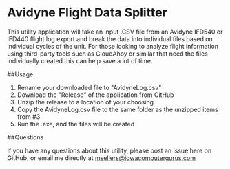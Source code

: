 # Avidyne Flight Data Splitter

This utility application will take an input .CSV file from an Avidyne IFD540 or IFD440 flight log export and break the data into individual files based on individual cycles of the unit.  For those looking to analyze flight information using third-party tools such as CloudAhoy or similar that need the files individually created this can help save a lot of time.

##Usage 

1. Rename your downloaded file to "AvidyneLog.csv"
2. Download the "Release" of the application from GitHub
3. Unzip the release to a location of your choosing
4. Copy the AvidyneLog.csv file to the same folder as the unzipped items from #3
5. Run the .exe, and the files will be created

##Questions

If you have any questions about this utility, please post an issue here on GitHub, or email me directly at msellers@iowacomputergurus.com
